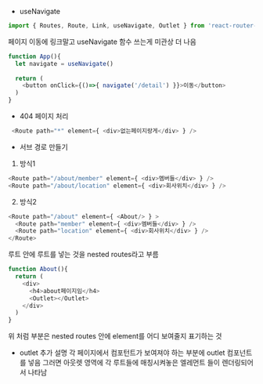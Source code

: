 * useNavigate
```javascript
import { Routes, Route, Link, useNavigate, Outlet } from 'react-router-dom'
```
페이지 이동에 링크말고 useNavigate 함수 쓰는게 미관상 더 나음
```javascript
function App(){
  let navigate = useNavigate()
  
  return (
    <button onClick={()=>{ navigate('/detail') }}>이동</button>
  )
}
```

- 404 페이지 처리
```javascript
 <Route path="*" element={ <div>없는페이지랑게</div> } />
 ```

- 서브 경로 만들기
1) 방식1
```javascript
<Route path="/about/member" element={ <div>멤버들</div> } />
<Route path="/about/location" element={ <div>회사위치</div> } />
```
2) 방식2
```javascript
<Route path="/about" element={ <About/> } >  
  <Route path="member" element={ <div>멤버들</div> } />
  <Route path="location" element={ <div>회사위치</div> } />
</Route>
```
루트 안에 루트를 넣는 것을 nested routes라고 부름
```javascript
function About(){
  return (
    <div>
      <h4>about페이지임</h4>
      <Outlet></Outlet>
    </div>
  )
}
```
위 처럼 <Outlet>부분은 nested routes 안에 element를 어디 보여줄지 표기하는 것

* outlet 추가 설명
각 페이지에서 컴포턴트가 보여져야 하는 부분에 outlet 컴포넌트를 넣음 그러면 아웃렛 영역에 각 루트들에 매칭시켜놓은 엘레먼트 들이 렌더링되어서 나타남
